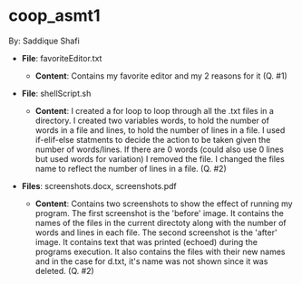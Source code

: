 # coop_asmt1

By: Saddique Shafi

* <b>File</b>: favoriteEditor.txt

  * <b>Content</b>: Contains my favorite editor and my 2 reasons for it (Q. #1)

* <b>File</b>: shellScript.sh

  * <b>Content</b>: I created a for loop to loop through all the .txt files in a directory. I created two variables words, to hold the number of words in a file and lines, to hold the number of lines in a file. I used if-elif-else statments to decide the action to be taken given the number of words/lines. If there are 0 words (could also use 0 lines but used words for variation) I removed the file. I changed the files name to reflect the number of lines in a file. (Q. #2)

* <b>Files</b>: screenshots.docx, screenshots.pdf

  * <b>Content</b>: Contains two screenshots to show the effect of running my program. The first screenshot is the 'before' image. It contains the names of the files in the current directoty along with the number of words and lines in each file. The second screenshot is the 'after' image. It contains text that was printed (echoed) during the programs execution. It also contains the files with their new names and in the case for d.txt, it's name was not shown since it was deleted. (Q. #2)
